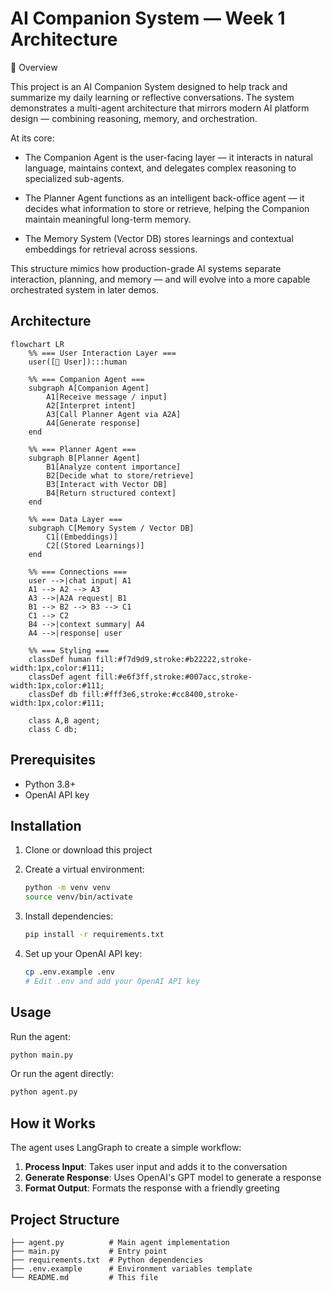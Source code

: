 # AI Companion System — Week 1 Architecture
🌟 Overview

This project is an AI Companion System designed to help track and summarize my daily learning or reflective conversations.
The system demonstrates a multi-agent architecture that mirrors modern AI platform design — combining reasoning, memory, and orchestration.

At its core:

- The Companion Agent is the user-facing layer — it interacts in natural language, maintains context, and delegates complex reasoning to specialized sub-agents.

- The Planner Agent functions as an intelligent back-office agent — it decides what information to store or retrieve, helping the Companion maintain meaningful long-term memory.

- The Memory System (Vector DB) stores learnings and contextual embeddings for retrieval across sessions.

This structure mimics how production-grade AI systems separate interaction, planning, and memory — and will evolve into a more capable orchestrated system in later demos.

## Architecture
```mermaid
flowchart LR
    %% === User Interaction Layer ===
    user([👤 User]):::human
    
    %% === Companion Agent ===
    subgraph A[Companion Agent]
        A1[Receive message / input]
        A2[Interpret intent]
        A3[Call Planner Agent via A2A]
        A4[Generate response]
    end

    %% === Planner Agent ===
    subgraph B[Planner Agent]
        B1[Analyze content importance]
        B2[Decide what to store/retrieve]
        B3[Interact with Vector DB]
        B4[Return structured context]
    end

    %% === Data Layer ===
    subgraph C[Memory System / Vector DB]
        C1[(Embeddings)]
        C2[(Stored Learnings)]
    end

    %% === Connections ===
    user -->|chat input| A1
    A1 --> A2 --> A3
    A3 -->|A2A request| B1
    B1 --> B2 --> B3 --> C1
    C1 --> C2
    B4 -->|context summary| A4
    A4 -->|response| user

    %% === Styling ===
    classDef human fill:#f7d9d9,stroke:#b22222,stroke-width:1px,color:#111;
    classDef agent fill:#e6f3ff,stroke:#007acc,stroke-width:1px,color:#111;
    classDef db fill:#fff3e6,stroke:#cc8400,stroke-width:1px,color:#111;

    class A,B agent;
    class C db;
```

## Prerequisites

- Python 3.8+
- OpenAI API key

## Installation

1. Clone or download this project
2. Create a virtual environment:
   ```bash
   python -m venv venv
   source venv/bin/activate
   ```

3. Install dependencies:
   ```bash
   pip install -r requirements.txt
   ```

4. Set up your OpenAI API key:
   ```bash
   cp .env.example .env
   # Edit .env and add your OpenAI API key
   ```

## Usage

Run the agent:
```bash
python main.py
```

Or run the agent directly:
```bash
python agent.py
```

## How it Works

The agent uses LangGraph to create a simple workflow:

1. **Process Input**: Takes user input and adds it to the conversation
2. **Generate Response**: Uses OpenAI's GPT model to generate a response
3. **Format Output**: Formats the response with a friendly greeting

## Project Structure

```
├── agent.py          # Main agent implementation
├── main.py           # Entry point
├── requirements.txt  # Python dependencies
├── .env.example      # Environment variables template
└── README.md         # This file
```